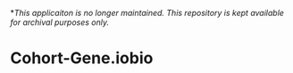 **This applicaiton is no longer maintained. This repository is kept available for archival purposes only.*

# Cohort-Gene.iobio
